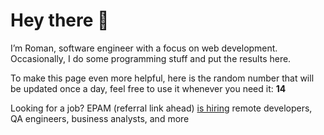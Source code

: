 # Hey there 👋

I’m Roman, software engineer with a focus on web development. Occasionally, I do
some programming stuff and put the results here.

To make this page even more helpful, here is the random number that will be
updated once a day, feel free to use it whenever you need it: **14**

Looking for a job? EPAM (referral link ahead) [is hiring](https://epa.ms/RomanGusev) remote developers,
QA engineers, business analysts, and more
